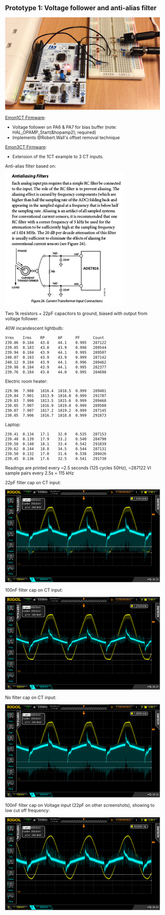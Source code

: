 ## Prototype 1: Voltage follower and anti-alias filter

![prototype1.JPG](../images/prototype1.JPG)

[Emon1CT Firmware](https://github.com/openenergymonitor/STM32Dev/tree/master/Emon1CT):

- Voltage follower on PA6 & PA7 for bias buffer (note: HAL_OPAMP_Start(&hopamp2); required)
- Implements @Robert.Wall's offset removal technique

[Emon3CT Firmware](https://github.com/openenergymonitor/STM32Dev/tree/master/Emon3CT):

- Extension of the 1CT example to 3 CT inputs.

Anti-alias filter based on:

![antialias.png](../images/antialias.png)

Two 1k resistors + 22pF capacitors to ground, biased with output from voltage follower.

40W incandescent lightbulb:

    Vrms    Irms    RP      AP      PF      Count
    239.86  0.184   43.8    44.1    0.995   287122
    239.85  0.183   43.8    43.9    0.998   289544
    239.94  0.184   43.9    44.1    0.995   289507
    240.07  0.183   43.9    43.9    0.999   287142
    240.12  0.184   43.9    44.1    0.996   289462
    239.98  0.184   43.9    44.1    0.995   282377
    239.76  0.184   43.8    44.0    0.995   284698

Electric room heater:

    229.96  7.908   1816.4  1818.5  0.999   289401
    229.84  7.901   1813.9  1816.0  0.999   291787
    229.83  7.900   1813.5  1815.6  0.999   289468
    230.05  7.907   1816.9  1819.0  0.999   289500
    230.07  7.907   1817.2  1819.2  0.999   287145
    230.05  7.906   1816.7  1818.8  0.999   291873

Laptop:

    239.41  0.134   17.1    32.0    0.535   287153
    239.48  0.139   17.9    33.2    0.540   284790
    239.58  0.140   18.1    33.4    0.542   291839
    239.62  0.144   18.8    34.5    0.544   287131
    239.50  0.132   17.0    31.6    0.538   289426
    239.45  0.136   17.6    32.5    0.541   291730

Readings are printed every ~2.5 seconds (125 cycles 50Hz), ~287122 VI sample pairs every 2.5s = 115 kHz

22pF filter cap on CT input:

![22pfCT.png](../images/DS/22pfCT.png)

100nF filter cap on CT input:

![100pfCT.png](../images/DS/100pfCT.png)

No filter cap on CT input:

![nocapCT.png](../images/DS/nocapCT.png)

100nF filter cap on Voltage input (22pF on other screenshots), showing to low cut off frequency:

![100pfV.png](../images/DS/100pfV.png)
